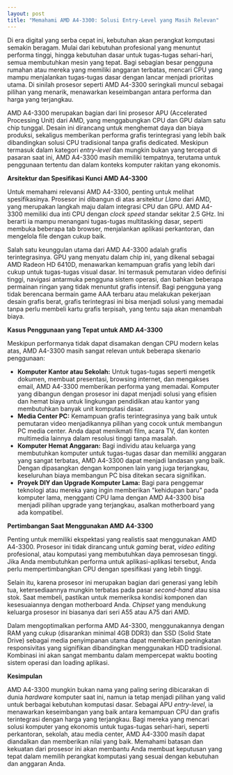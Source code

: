 ```yaml
---
layout: post
title: "Memahami AMD A4-3300: Solusi Entry-Level yang Masih Relevan"
---
```


Di era digital yang serba cepat ini, kebutuhan akan perangkat komputasi semakin beragam. Mulai dari kebutuhan profesional yang menuntut performa tinggi, hingga kebutuhan dasar untuk tugas-tugas sehari-hari, semua membutuhkan mesin yang tepat. Bagi sebagian besar pengguna rumahan atau mereka yang memiliki anggaran terbatas, mencari CPU yang mampu menjalankan tugas-tugas dasar dengan lancar menjadi prioritas utama. Di sinilah prosesor seperti AMD A4-3300 seringkali muncul sebagai pilihan yang menarik, menawarkan keseimbangan antara performa dan harga yang terjangkau.

AMD A4-3300 merupakan bagian dari lini prosesor APU (Accelerated Processing Unit) dari AMD, yang menggabungkan CPU dan GPU dalam satu chip tunggal. Desain ini dirancang untuk menghemat daya dan biaya produksi, sekaligus memberikan performa grafis terintegrasi yang lebih baik dibandingkan solusi CPU tradisional tanpa grafis dedicated. Meskipun termasuk dalam kategori *entry-level* dan mungkin bukan yang tercepat di pasaran saat ini, AMD A4-3300 masih memiliki tempatnya, terutama untuk penggunaan tertentu dan dalam konteks komputer rakitan yang ekonomis.

**Arsitektur dan Spesifikasi Kunci AMD A4-3300**

Untuk memahami relevansi AMD A4-3300, penting untuk melihat spesifikasinya. Prosesor ini dibangun di atas arsitektur *Llano* dari AMD, yang merupakan langkah maju dalam integrasi CPU dan GPU. AMD A4-3300 memiliki dua inti CPU dengan *clock speed* standar sekitar 2.5 GHz. Ini berarti ia mampu menangani tugas-tugas multitasking dasar, seperti membuka beberapa tab browser, menjalankan aplikasi perkantoran, dan mengelola file dengan cukup baik.

Salah satu keunggulan utama dari AMD A4-3300 adalah grafis terintegrasinya. GPU yang menyatu dalam chip ini, yang dikenal sebagai AMD Radeon HD 6410D, menawarkan kemampuan grafis yang lebih dari cukup untuk tugas-tugas visual dasar. Ini termasuk pemutaran video definisi tinggi, navigasi antarmuka pengguna sistem operasi, dan bahkan beberapa permainan ringan yang tidak menuntut grafis intensif. Bagi pengguna yang tidak berencana bermain game AAA terbaru atau melakukan pekerjaan desain grafis berat, grafis terintegrasi ini bisa menjadi solusi yang memadai tanpa perlu membeli kartu grafis terpisah, yang tentu saja akan menambah biaya.

**Kasus Penggunaan yang Tepat untuk AMD A4-3300**

Meskipun performanya tidak dapat disamakan dengan CPU modern kelas atas, AMD A4-3300 masih sangat relevan untuk beberapa skenario penggunaan:

*   **Komputer Kantor atau Sekolah:** Untuk tugas-tugas seperti mengetik dokumen, membuat presentasi, browsing internet, dan mengakses email, AMD A4-3300 memberikan performa yang memadai. Komputer yang dibangun dengan prosesor ini dapat menjadi solusi yang efisien dan hemat biaya untuk lingkungan pendidikan atau kantor yang membutuhkan banyak unit komputasi dasar.
*   **Media Center PC:** Kemampuan grafis terintegrasinya yang baik untuk pemutaran video menjadikannya pilihan yang cocok untuk membangun PC media center. Anda dapat menikmati film, acara TV, dan konten multimedia lainnya dalam resolusi tinggi tanpa masalah.
*   **Komputer Hemat Anggaran:** Bagi individu atau keluarga yang membutuhkan komputer untuk tugas-tugas dasar dan memiliki anggaran yang sangat terbatas, AMD A4-3300 dapat menjadi landasan yang baik. Dengan dipasangkan dengan komponen lain yang juga terjangkau, keseluruhan biaya membangun PC bisa ditekan secara signifikan.
*   **Proyek DIY dan Upgrade Komputer Lama:** Bagi para penggemar teknologi atau mereka yang ingin memberikan "kehidupan baru" pada komputer lama, mengganti CPU lama dengan AMD A4-3300 bisa menjadi pilihan upgrade yang terjangkau, asalkan motherboard yang ada kompatibel.

**Pertimbangan Saat Menggunakan AMD A4-3300**

Penting untuk memiliki ekspektasi yang realistis saat menggunakan AMD A4-3300. Prosesor ini tidak dirancang untuk *gaming* berat, *video editing* profesional, atau komputasi yang membutuhkan daya pemrosesan tinggi. Jika Anda membutuhkan performa untuk aplikasi-aplikasi tersebut, Anda perlu mempertimbangkan CPU dengan spesifikasi yang lebih tinggi.

Selain itu, karena prosesor ini merupakan bagian dari generasi yang lebih tua, ketersediaannya mungkin terbatas pada pasar *second-hand* atau sisa stok. Saat membeli, pastikan untuk memeriksa kondisi komponen dan kesesuaiannya dengan motherboard Anda. *Chipset* yang mendukung keluarga prosesor ini biasanya dari seri A55 atau A75 dari AMD.

Dalam mengoptimalkan performa AMD A4-3300, menggunakannya dengan RAM yang cukup (disarankan minimal 4GB DDR3) dan SSD (Solid State Drive) sebagai media penyimpanan utama dapat memberikan peningkatan responsivitas yang signifikan dibandingkan menggunakan HDD tradisional. Kombinasi ini akan sangat membantu dalam mempercepat waktu booting sistem operasi dan loading aplikasi.

**Kesimpulan**

AMD A4-3300 mungkin bukan nama yang paling sering dibicarakan di dunia *hardware* komputer saat ini, namun ia tetap menjadi pilihan yang valid untuk berbagai kebutuhan komputasi dasar. Sebagai APU *entry-level*, ia menawarkan keseimbangan yang baik antara kemampuan CPU dan grafis terintegrasi dengan harga yang terjangkau. Bagi mereka yang mencari solusi komputer yang ekonomis untuk tugas-tugas sehari-hari, seperti perkantoran, sekolah, atau media center, AMD A4-3300 masih dapat diandalkan dan memberikan nilai yang baik. Memahami batasan dan kekuatan dari prosesor ini akan membantu Anda membuat keputusan yang tepat dalam memilih perangkat komputasi yang sesuai dengan kebutuhan dan anggaran Anda.
